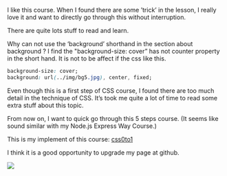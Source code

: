 I like this course. When I found there are some ’trick’ in the lesson, I really love it and want to directly go through this without interruption.

There are quite lots stuff to read and learn.

Why can not use the ‘background’ shorthand in the section about background ? I find the "background-size: cover” has not counter property in the short hand. It is not to be affect if the css like this.

```css
background-size: cover;  
background: url(../img/bg5.jpg), center, fixed;
```

Even though this is a first step of CSS course, I found there are too much detail in the technique of CSS. It’s took me quite a lot of time to read some extra stuff about this topic.

From now on, I want to quick go through this 5 steps course. (It seems like sound similar with my Node.js Express Way Course.)

This is my implement of this course: [css0to1](http://escray.github.io/css0to1/)

I think it is a good opportunity to upgrade my page at github.

![](http://7xjfes.com1.z0.glb.clouddn.com/o_1adt47106gu33sb1ipb1qm91srp9.png)